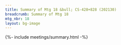 ```yaml
---
title: Summary of Mtg 18 &bull; CS-428+828 (202130)
breadcrumb: Summary of Mtg 18
mtg_nbr: 18
layout: bg-image
---
```


{%- include meetings/summary.html -%}

